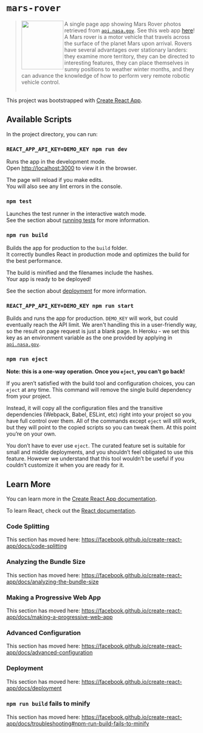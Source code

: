 # `mars-rover`

> <img src="https://s3.us-west-2.amazonaws.com/hensonism/code/rover.jpg" width="110" height="128.33333333" align="left" /> A single page app showing Mars Rover photos retrieved from [`api.nasa.gov`](https://api.nasa.gov/api.html#MarsPhotos). See this web app [here](https://mars-rover-test.herokuapp.com/)! A Mars rover is a motor vehicle that travels across the surface of the planet Mars upon arrival. Rovers have several advantages over stationary landers: they examine more territory, they can be directed to interesting features, they can place themselves in sunny positions to weather winter months, and they can advance the knowledge of how to perform very remote robotic vehicle control.<br/><br/>

This project was bootstrapped with [Create React App](https://github.com/facebook/create-react-app).

## Available Scripts

In the project directory, you can run:

### `REACT_APP_API_KEY=DEMO_KEY npm run dev`

Runs the app in the development mode.<br>
Open [http://localhost:3000](http://localhost:3000) to view it in the browser.

The page will reload if you make edits.<br>
You will also see any lint errors in the console.

### `npm test`

Launches the test runner in the interactive watch mode.<br>
See the section about [running tests](https://facebook.github.io/create-react-app/docs/running-tests) for more information.

### `npm run build`

Builds the app for production to the `build` folder.<br>
It correctly bundles React in production mode and optimizes the build for the best performance.

The build is minified and the filenames include the hashes.<br>
Your app is ready to be deployed!

See the section about [deployment](https://facebook.github.io/create-react-app/docs/deployment) for more information.

### `REACT_APP_API_KEY=DEMO_KEY npm run start`

Builds and runs the app for production. `DEMO_KEY` will work, but could eventually reach the API limit. We aren't handling this in a user-friendly way, so the result on page request is just a blank page. In Heroku - we set this key as an environment variable as the one provided by applying in [`api.nasa.gov`](https://api.nasa.gov/index.html#apply-for-an-api-key).

### `npm run eject`

**Note: this is a one-way operation. Once you `eject`, you can’t go back!**

If you aren’t satisfied with the build tool and configuration choices, you can `eject` at any time. This command will remove the single build dependency from your project.

Instead, it will copy all the configuration files and the transitive dependencies (Webpack, Babel, ESLint, etc) right into your project so you have full control over them. All of the commands except `eject` will still work, but they will point to the copied scripts so you can tweak them. At this point you’re on your own.

You don’t have to ever use `eject`. The curated feature set is suitable for small and middle deployments, and you shouldn’t feel obligated to use this feature. However we understand that this tool wouldn’t be useful if you couldn’t customize it when you are ready for it.

## Learn More

You can learn more in the [Create React App documentation](https://facebook.github.io/create-react-app/docs/getting-started).

To learn React, check out the [React documentation](https://reactjs.org/).

### Code Splitting

This section has moved here: https://facebook.github.io/create-react-app/docs/code-splitting

### Analyzing the Bundle Size

This section has moved here: https://facebook.github.io/create-react-app/docs/analyzing-the-bundle-size

### Making a Progressive Web App

This section has moved here: https://facebook.github.io/create-react-app/docs/making-a-progressive-web-app

### Advanced Configuration

This section has moved here: https://facebook.github.io/create-react-app/docs/advanced-configuration

### Deployment

This section has moved here: https://facebook.github.io/create-react-app/docs/deployment

### `npm run build` fails to minify

This section has moved here: https://facebook.github.io/create-react-app/docs/troubleshooting#npm-run-build-fails-to-minify
